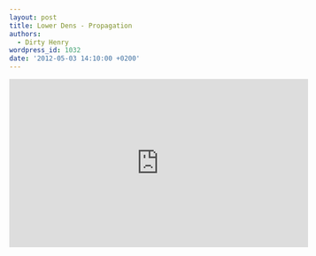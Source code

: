 ```yaml
---
layout: post
title: Lower Dens - Propagation
authors:
  - Dirty Henry
wordpress_id: 1032
date: '2012-05-03 14:10:00 +0200'
---
```

<iframe width="540" height="304" src="http://www.youtube.com/embed/GafB7NQvQWg" frameborder="0" allowfullscreen></iframe>
